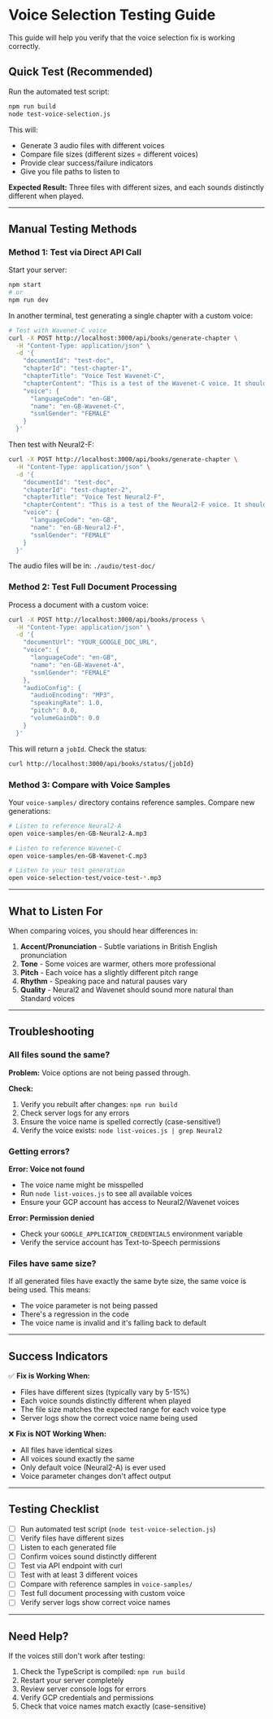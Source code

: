 # Voice Selection Testing Guide

This guide will help you verify that the voice selection fix is working correctly.

## Quick Test (Recommended)

Run the automated test script:

```bash
npm run build
node test-voice-selection.js
```

This will:
- Generate 3 audio files with different voices
- Compare file sizes (different sizes = different voices)
- Provide clear success/failure indicators
- Give you file paths to listen to

**Expected Result:** Three files with different sizes, and each sounds distinctly different when played.

---

## Manual Testing Methods

### Method 1: Test via Direct API Call

Start your server:
```bash
npm start
# or
npm run dev
```

In another terminal, test generating a single chapter with a custom voice:

```bash
# Test with Wavenet-C voice
curl -X POST http://localhost:3000/api/books/generate-chapter \
  -H "Content-Type: application/json" \
  -d '{
    "documentId": "test-doc",
    "chapterId": "test-chapter-1",
    "chapterTitle": "Voice Test Wavenet-C",
    "chapterContent": "This is a test of the Wavenet-C voice. It should sound different from the default Neural2-A voice. If you hear a distinct voice, the fix is working correctly.",
    "voice": {
      "languageCode": "en-GB",
      "name": "en-GB-Wavenet-C",
      "ssmlGender": "FEMALE"
    }
  }'
```

Then test with Neural2-F:
```bash
curl -X POST http://localhost:3000/api/books/generate-chapter \
  -H "Content-Type: application/json" \
  -d '{
    "documentId": "test-doc",
    "chapterId": "test-chapter-2",
    "chapterTitle": "Voice Test Neural2-F",
    "chapterContent": "This is a test of the Neural2-F voice. It should sound smooth and professional, different from both Neural2-A and Wavenet-C voices.",
    "voice": {
      "languageCode": "en-GB",
      "name": "en-GB-Neural2-F",
      "ssmlGender": "FEMALE"
    }
  }'
```

The audio files will be in: `./audio/test-doc/`

### Method 2: Test Full Document Processing

Process a document with a custom voice:

```bash
curl -X POST http://localhost:3000/api/books/process \
  -H "Content-Type: application/json" \
  -d '{
    "documentUrl": "YOUR_GOOGLE_DOC_URL",
    "voice": {
      "languageCode": "en-GB",
      "name": "en-GB-Wavenet-A",
      "ssmlGender": "FEMALE"
    },
    "audioConfig": {
      "audioEncoding": "MP3",
      "speakingRate": 1.0,
      "pitch": 0.0,
      "volumeGainDb": 0.0
    }
  }'
```

This will return a `jobId`. Check the status:
```bash
curl http://localhost:3000/api/books/status/{jobId}
```

### Method 3: Compare with Voice Samples

Your `voice-samples/` directory contains reference samples. Compare new generations:

```bash
# Listen to reference Neural2-A
open voice-samples/en-GB-Neural2-A.mp3

# Listen to reference Wavenet-C
open voice-samples/en-GB-Wavenet-C.mp3

# Listen to your test generation
open voice-selection-test/voice-test-*.mp3
```

---

## What to Listen For

When comparing voices, you should hear differences in:

1. **Accent/Pronunciation** - Subtle variations in British English pronunciation
2. **Tone** - Some voices are warmer, others more professional
3. **Pitch** - Each voice has a slightly different pitch range
4. **Rhythm** - Speaking pace and natural pauses vary
5. **Quality** - Neural2 and Wavenet should sound more natural than Standard voices

---

## Troubleshooting

### All files sound the same?

**Problem:** Voice options are not being passed through.

**Check:**
1. Verify you rebuilt after changes: `npm run build`
2. Check server logs for any errors
3. Ensure the voice name is spelled correctly (case-sensitive!)
4. Verify the voice exists: `node list-voices.js | grep Neural2`

### Getting errors?

**Error: Voice not found**
- The voice name might be misspelled
- Run `node list-voices.js` to see all available voices
- Ensure your GCP account has access to Neural2/Wavenet voices

**Error: Permission denied**
- Check your `GOOGLE_APPLICATION_CREDENTIALS` environment variable
- Verify the service account has Text-to-Speech permissions

### Files have same size?

If all generated files have exactly the same byte size, the same voice is being used. This means:
- The voice parameter is not being passed
- There's a regression in the code
- The voice name is invalid and it's falling back to default

---

## Success Indicators

✅ **Fix is Working When:**
- Files have different sizes (typically vary by 5-15%)
- Each voice sounds distinctly different when played
- The file size matches the expected range for each voice type
- Server logs show the correct voice name being used

❌ **Fix is NOT Working When:**
- All files have identical sizes
- All voices sound exactly the same
- Only default voice (Neural2-A) is ever used
- Voice parameter changes don't affect output

---

## Testing Checklist

- [ ] Run automated test script (`node test-voice-selection.js`)
- [ ] Verify files have different sizes
- [ ] Listen to each generated file
- [ ] Confirm voices sound distinctly different
- [ ] Test via API endpoint with curl
- [ ] Test with at least 3 different voices
- [ ] Compare with reference samples in `voice-samples/`
- [ ] Test full document processing with custom voice
- [ ] Verify server logs show correct voice names

---

## Need Help?

If the voices still don't work after testing:
1. Check the TypeScript is compiled: `npm run build`
2. Restart your server completely
3. Review server console logs for errors
4. Verify GCP credentials and permissions
5. Check that voice names match exactly (case-sensitive)
